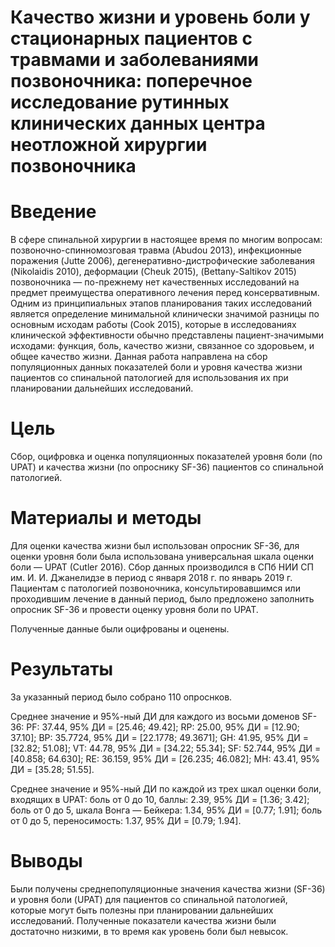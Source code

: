 # Качество жизни и уровень боли у стационарных пациентов с травмами и заболеваниями позвоночника: поперечное исследование рутинных клинических данных центра неотложной хирургии позвоночника

# Введение

В сфере спинальной хирургии в настоящее время по многим вопросам: позвоночно-спинномозговая травма (Abudou 2013), инфекционные поражения (Jutte 2006), дегенеративно-дистрофические заболевания (Nikolaidis 2010), деформации (Cheuk 2015), (Bettany-Saltikov 2015) позвоночника — по-прежнему нет качественных исследований на предмет преимущества оперативного лечения перед консервативным. Одним из принципиальных этапов планирования таких исследований является определение минимальной клинически значимой разницы по основным исходам работы (Cook 2015), которые в исследованиях клинической эффективности обычно представлены пациент-значимыми исходами: функция, боль, качество жизни, связанное со здоровьем, и общее качество жизни. Данная работа направлена на сбор популяционных данных показателей боли и уровня качества жизни пациентов со спинальной патологией для использования их при планировании дальнейших исследований.

# Цель
 
Сбор, оцифровка и оценка популяционных показателей уровня боли (по UPAT) и качества жизни (по опроснику SF-36) пациентов со спинальной патологией.

# Материалы и методы

Для оценки качества жизни был использован опросник SF-36, для оценки уровня боли была использована универсальная шкала оценки боли — UPAT (Cutler 2016). Сбор данных производился в СПб НИИ СП им. И. И. Джанелидзе в период с января 2018 г. по январь 2019 г. Пациентам с патологией позвоночника, консультировавшимся или проходившим лечение в данный период, было предложено заполнить опросник SF-36 и провести оценку уровня боли по UPAT.

Полученные данные были оцифрованы и оценены.

# Результаты

За указанный период было собрано 110 опроснков.

Cреднее значение и 95%-ный ДИ для каждого из восьми доменов SF-36: PF: 37.44, 95% ДИ = [25.46; 49.42]; RP: 25.00, 95% ДИ = [12.90; 37.10]; ВР: 35.7724, 95% ДИ = [22.1778; 49.3671]; GH: 41.95, 95% ДИ = [32.82; 51.08]; VT: 44.78, 95% ДИ = [34.22; 55.34]; SF: 52.744, 95% ДИ = [40.858; 64.630]; RE: 36.159, 95% ДИ = [26.235; 46.082]; МН: 43.41, 95% ДИ = [35.28; 51.55].

Среднее значение и 95%-ный ДИ по каждой из трех шкал оценки боли, входящих в UPAT:
боль от 0 до 10, баллы: 2.39, 95% ДИ = [1.36; 3.42]; боль от 0 до 5, шкала Вонга — Бейкера: 1.34, 95% ДИ = [0.77; 1.91]; боль от 0 до 5, переносимость: 1.37, 95% ДИ = [0.79; 1.94].

# Выводы

Были получены среднепопуляционные значения качества жизни (SF-36) и уровня боли (UPAT) для пациентов со спинальной патологией, которые могут быть полезны при планировании дальнейших исследований. Полученные показатели качества жизни были достаточно низкими, в то время как уровень боли был невысок.
